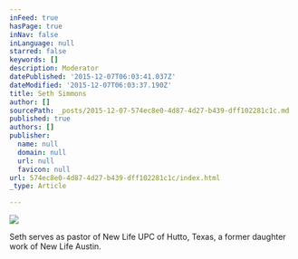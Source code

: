 ```yaml
---
inFeed: true
hasPage: true
inNav: false
inLanguage: null
starred: false
keywords: []
description: Moderator
datePublished: '2015-12-07T06:03:41.037Z'
dateModified: '2015-12-07T06:03:37.190Z'
title: Seth Simmons
author: []
sourcePath: _posts/2015-12-07-574ec8e0-4d87-4d27-b439-dff102281c1c.md
published: true
authors: []
publisher:
  name: null
  domain: null
  url: null
  favicon: null
url: 574ec8e0-4d87-4d27-b439-dff102281c1c/index.html
_type: Article

---
```

![](https://the-grid-user-content.s3-us-west-2.amazonaws.com/93f714f7-9fb5-43e9-b564-02519a15283f.png)

Seth serves as pastor of New Life UPC of Hutto, Texas, a former daughter work of New Life Austin.